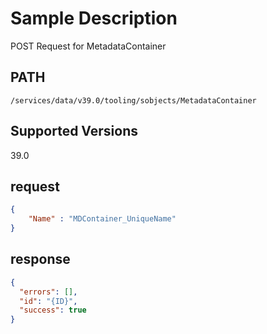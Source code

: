 # Sample Description
POST Request for MetadataContainer

## PATH
```
/services/data/v39.0/tooling/sobjects/MetadataContainer
```
## Supported Versions
39.0

## request
```json
{
	"Name" : "MDContainer_UniqueName"
}
```
## response
```json
{
  "errors": [],
  "id": "{ID}",
  "success": true
}
```
